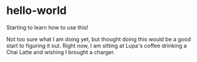 # hello-world
Starting to learn how to use this!

Not too sure what I am doing yet, but thought doing this would be a good start to figuring it out. Right now, I am sitting at Lupa's coffee drinking a Chai Latte and wishing I brought a charger. 
